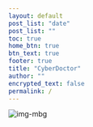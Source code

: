 ```yaml
---
layout: default
post_list: "date"
post_list: ""
toc: true
home_btn: true
btn_text: true
footer: true
title: "CyberDoctor"
author: ""
encrypted_text: false
permalink: /
---
```


![img-mbg]({{site.url}}{{site.baseurl}}{{site.assets_path}}/img/imgmg.JPG)